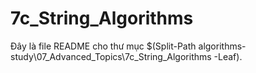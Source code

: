 # 7c_String_Algorithms

Đây là file README cho thư mục $(Split-Path algorithms-study\07_Advanced_Topics\7c_String_Algorithms -Leaf).
